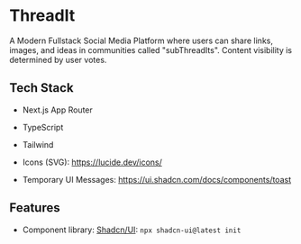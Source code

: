 # ThreadIt

A Modern Fullstack Social Media Platform where users can share links, images, and ideas in communities called "subThreadIts".
Content visibility is determined by user votes.

## Tech Stack

- Next.js App Router
- TypeScript
- Tailwind

- Icons (SVG): https://lucide.dev/icons/
- Temporary UI Messages: https://ui.shadcn.com/docs/components/toast

## Features

- Component library: [Shadcn/UI](https://ui.shadcn.com/): `npx shadcn-ui@latest init`
